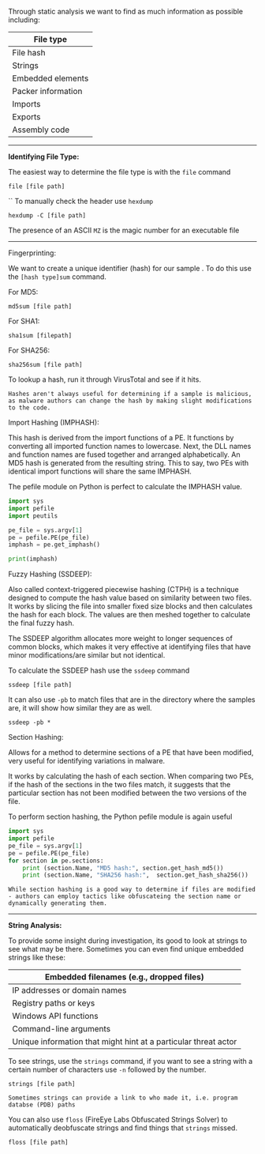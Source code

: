 
Through static analysis we want to find as much information as possible including: 

| File type          |
| ------------------ |
| File hash          |
| Strings            |
| Embedded elements  |
| Packer information |
| Imports            |
| Exports            |
| Assembly code      |

-----------------------------------------

**Identifying File Type:** 

The easiest way to determine the file type is with the `file` command

```shell
file [file path]
```
``
To manually check the header use `hexdump`

```shell
hexdump -C [file path]
```

The presence of an ASCII `MZ` is the magic number for an executable file

-----------------------------------------

Fingerprinting: 

We want to create a unique identifier (hash) for our sample . To do this use the `[hash type]sum` command. 

For MD5: 

```shell
md5sum [file path]
```

For SHA1: 

```shell
sha1sum [filepath]
```

For SHA256: 

```shell
sha256sum [file path]
```

To lookup a hash, run it through VirusTotal and see if it hits. 

	Hashes aren't always useful for determining if a sample is malicious, as malware authors can change the hash by making slight modifications to the code. 

Import Hashing (IMPHASH): 

This hash is derived from the import functions of a PE. It functions by converting all imported function names to lowercase. Next, the DLL names and function names are fused together and arranged alphabetically. An MD5 hash is generated from the resulting string. This to say, two PEs with identical import functions will share the same IMPHASH. 

The pefile module on Python is perfect to calculate the IMPHASH value. 

```python
import sys
import pefile
import peutils

pe_file = sys.argv[1]
pe = pefile.PE(pe_file)
imphash = pe.get_imphash()

print(imphash)
```

Fuzzy Hashing (SSDEEP): 

Also called context-triggered piecewise hashing (CTPH) is a technique designed to compute the hash value based on similarity between two files. It works by slicing the file into smaller fixed size blocks and then calculates the hash for each block. The values are then meshed together to calculate the final fuzzy hash. 

The SSDEEP algorithm allocates more weight to longer sequences of common blocks, which makes it very effective at identifying files that have minor modifications/are similar but not identical.

To calculate the SSDEEP hash use the `ssdeep` command

```shell
ssdeep [file path]
```

It can also use `-pb` to match files that are in the directory where the samples are, it will show how similar they are as well. 

```shell
ssdeep -pb *
```

Section Hashing: 

Allows for a method to determine sections of a PE that have been modified, very useful for identifying variations in malware. 

It works by calculating the hash of each section. When comparing two PEs, if the hash of the sections in the two files match, it suggests that the particular section has not been modified between the two versions of the file. 

To perform section hashing, the Python pefile module is again useful 

```python
import sys
import pefile
pe_file = sys.argv[1]
pe = pefile.PE(pe_file)
for section in pe.sections:
	print (section.Name, "MD5 hash:", section.get_hash_md5())
	print (section.Name, "SHA256 hash:",  section.get_hash_sha256())
```

	While section hashing is a good way to determine if files are modified - authors can employ tactics like obfuscateing the section name or dynamically generating them.

-----------------------------------------

**String Analysis:** 

To provide some insight during investigation, its good to look at strings to see what may be there. Sometimes you can even find unique embedded strings like these: 

| Embedded filenames (e.g., dropped files)                        |
| --------------------------------------------------------------- |
| IP addresses or domain names                                    |
| Registry paths or keys                                          |
| Windows API functions                                           |
| Command-line arguments                                          |
| Unique information that might hint at a particular threat actor |

To see strings, use the `strings` command, if you want to see a string with a certain number of characters use `-n` followed by the number.

```shell
strings [file path]
```

	Sometimes strings can provide a link to who made it, i.e. program databse (PDB) paths

You can also use `floss` (FireEye Labs Obfuscated Strings Solver) to automatically deobfuscate strings and find things that `strings` missed. 

```shell
floss [file path]
```

